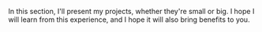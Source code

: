 In this section, I'll present my projects, whether they're small or big. I hope I will learn from this experience, and I hope it will also bring benefits to you.